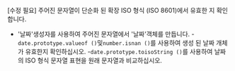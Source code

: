 [수정 필요]
주어진 문자열이 단순화 된 확장 ISO 형식 (ISO 8601)에서 유효한 지 확인합니다.

- '날짜'생성자를 사용하여 주어진 문자열에서 '날짜'객체를 만듭니다.
-`date.prototype.valueof ()`및`number.isnan ()`를 사용하여 생성 된 날짜 개체가 유효한지 확인하십시오.
-`date.prototype.toisoString ()`를 사용하여 날짜의 ISO 형식 문자열 표현을 원래 문자열과 비교하십시오.